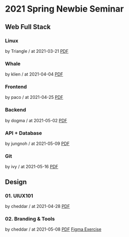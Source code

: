 # 2021 Spring Newbie Seminar

## Web Full Stack

### Linux

by Triangle / at 2021-03-21
[PDF](https://s3.ap-northeast-2.amazonaws.com/sparcs.home/Triangle_1616330796753.pdf)

### Whale

by klien / at 2021-04-04
[PDF](https://s3.ap-northeast-2.amazonaws.com/sparcs.home/klien_1620564992170.pdf)

### Frontend

by paco / at 2021-04-25
[PDF](https://s3.ap-northeast-2.amazonaws.com/sparcs.home/paco_1619683213556.pdf)

### Backend

by dogma / at 2021-05-02
[PDF](https://s3.ap-northeast-2.amazonaws.com/sparcs.home/%20dogma_1620565055054.pdf)

### API + Database

by jungnoh / at 2021-05-09
[PDF](https://s3.ap-northeast-2.amazonaws.com/sparcs.home/jungnoh_1620546491315.pdf)

### Git

by ivy / at 2021-05-16
[PDF](https://s3.ap-northeast-2.amazonaws.com/sparcs.home/ivy_1621170099544.pdf)

## Design

### 01. UIUX101

by cheddar / at 2021-04-28
[PDF](https://s3.ap-northeast-2.amazonaws.com/sparcs.home/cheddar_1619675832524.pdf)

### 02. Branding & Tools

by cheddar / at 2021-05-08
[PDF](https://s3.ap-northeast-2.amazonaws.com/sparcs.home/cheddar_1620975567299.pdf)
[Figma Exercise](https://www.figma.com/file/8MPzS5Q3MQwnDrTOynkpcm/SPARCS-newbie-designer-seminar?node-id=0%3A1)
